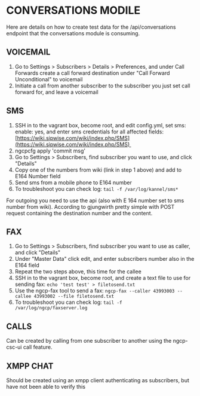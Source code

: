 # CONVERSATIONS MODILE

Here are details on how to create test data for the /api/conversations endpoint that the conversations module is consuming.

## VOICEMAIL 
1. Go to Settings > Subscribers > Details > Preferences, and under Call Forwards create a call forward destination under "Call Forward Unconditional" to voicemail 
1. Initiate a call from another subscriber to the subscriber you just set call forward for, and leave a voicemail 

## SMS 
1. SSH in to the vagrant box, become root, and edit config.yml, set sms: enable: yes, and enter sms credentials for all affected fields: 
[https://wiki.sipwise.com/wiki/index.php/SMS](https://wiki.sipwise.com/wiki/index.php/SMS) 
1. ngcpcfg apply 'commit msg' 
1. Go to Settings > Subscribers, find subscriber you want to use, and click "Details" 
1. Copy one of the numbers from wiki (link in step 1 above) and add to E164 Number field
1. Send sms from a mobile phone to E164 number 
1. To troubleshoot you can check log:
`tail -f /var/log/kannel/sms*`

For outgoing you need to use the api (also with E 164 number set to sms number from wiki). According to gjungwirth pretty simple with POST request containing the destination number and the content. 

## FAX 
1. Go to Settings > Subscribers, find subscriber you want to use as caller, and click "Details"
1. Under "Master Data" click edit, and enter subscribers number also in the E164 field
1. Repeat the two steps above, this time for the callee
1. SSH in to the vagrant box, become root, and create a text file to use for sending fax:
`echo 'test test' > filetosend.txt`
1. Use the ngcp-fax tool to send a fax:
`ngcp-fax --caller 43993003 --callee 43993002 --file filetosend.txt`
1. To troubleshoot you can check log:
`tail -f /var/log/ngcp/faxserver.log`

## CALLS
Can be created by calling from one subscriber to another using the ngcp-csc-ui call feature.

## XMPP CHAT
Should be created using an xmpp client authenticating as subscribers, but have not been able to verify this
